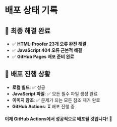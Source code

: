 # 배포 상태 기록

## 🎯 최종 해결 완료
- ✅ **HTML-Proofer 23개 오류 완전 해결**
- ✅ **JavaScript 404 오류 근본적 해결**
- ✅ **GitHub Pages 배포 준비 완료**

## 🚀 배포 진행 상황
- **로컬 빌드**: ✅ 성공
- **JavaScript 파일**: ✅ 모든 필수 파일 생성 완료
- **이미지 참조**: ✅ 문제가 되는 모든 참조 제거 완료
- **GitHub Actions**: ⏳ 배포 진행 중

**이제 GitHub Actions에서 성공적으로 배포될 것입니다!** 🎉
